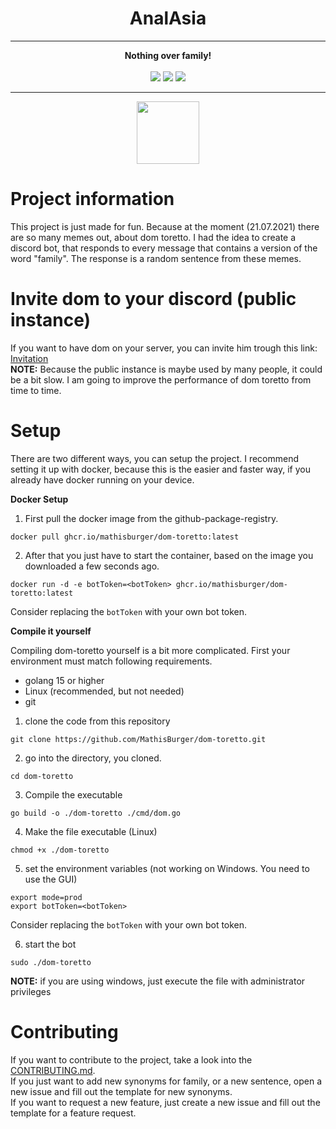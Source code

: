 <div align="center">
    <h1>AnalAsia</h1>
<hr>
<strong>Nothing over family!</strong><br><br>
<img src="https://img.shields.io/github/workflow/status/mathisburger/dom-toretto/Docker?style=for-the-badge">
<img src="https://img.shields.io/github/license/mathisburger/dom-toretto?style=for-the-badge"> 
<img src="https://img.shields.io/github/go-mod/go-version/mathisburger/dom-toretto?style=for-the-badge">
</div>
<hr>

<div align="center">
<img src="https://upload.wikimedia.org/wikipedia/commons/thumb/0/05/Go_Logo_Blue.svg/1200px-Go_Logo_Blue.svg.png" height="100">
</div>

# Project information

This project is just made for fun. Because at the moment (21.07.2021) there are
so many memes out, about dom toretto. I had the idea to create a discord bot,
that responds to every message that contains a version of the word "family".
The response is a random sentence from these memes. 

# Invite dom to your discord (public instance)

If you want to have dom on your server, you can invite him trough this link: 
<a href="https://discord.com/oauth2/authorize?client_id=867443696194289684&scope=bot&permissions=3072">Invitation</a><br>
**NOTE:** Because the public instance is maybe used by many people, it could be a bit slow.
I am going to improve the performance of dom toretto from time to time.

# Setup
There are two different ways, you can setup the project. 
I recommend setting it up with docker, because this is the easier and faster way, if you
already have docker running on your device.

**Docker Setup**

1. First pull the docker image from the github-package-registry.
```shell
docker pull ghcr.io/mathisburger/dom-toretto:latest
```

2. After that you just have to start the container, based on the image you downloaded
a few seconds ago. 
```shell
docker run -d -e botToken=<botToken> ghcr.io/mathisburger/dom-toretto:latest
```
Consider replacing the `botToken` with your own bot token.

**Compile it yourself**

Compiling dom-toretto yourself is a bit more complicated. First your environment
must match following requirements.
- golang 15 or higher
- Linux (recommended, but not needed)
- git

1. clone the code from this repository
```shell
git clone https://github.com/MathisBurger/dom-toretto.git
```

2. go into the directory, you cloned.
```shell
cd dom-toretto
```

3. Compile the executable
```shell
go build -o ./dom-toretto ./cmd/dom.go
```

4. Make the file executable (Linux)
```shell
chmod +x ./dom-toretto
```

5. set the environment variables (not working on Windows. You need to use the GUI)
```shell
export mode=prod
export botToken=<botToken>
```
Consider replacing the `botToken` with your own bot token.

6. start the bot
```shell
sudo ./dom-toretto
```
**NOTE:** if you are using windows, just execute the file with administrator privileges

# Contributing

If you want to contribute to the project, take a look into the <a href="CONTRIBUTING.md">CONTRIBUTING.md</a>.<br>
If you just want to add new synonyms for family, or a new sentence, open a new issue and 
fill out the template for new synonyms.<br>
If you want to request a new feature, just create a new issue and fill out the template for
a feature request.
